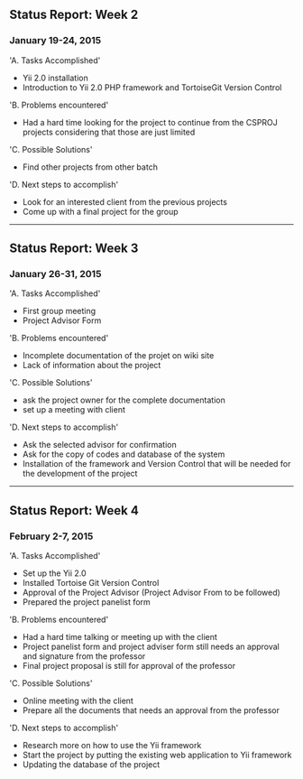 ## Status Report: Week 2 ##
### January 19-24, 2015 ###

'A. Tasks Accomplished'
- Yii 2.0 installation
- Introduction to Yii 2.0 PHP framework and TortoiseGit Version Control

'B. Problems encountered'
- Had a hard time looking for the project to continue from the CSPROJ projects considering that those are just limited

'C. Possible Solutions'
- Find other projects from other batch

'D. Next steps to accomplish'
- Look for an interested client from the previous projects
- Come up with a final project for the group


---


## Status Report: Week 3 ##
### January 26-31, 2015 ###

'A. Tasks Accomplished'
- First group meeting
- Project Advisor Form

'B. Problems encountered'
- Incomplete documentation of the projet on wiki site
- Lack of information about the project

'C. Possible Solutions'
- ask the project owner for the complete documentation
- set up a meeting with client

'D. Next steps to accomplish'
- Ask the selected advisor for confirmation
- Ask for the copy of codes and database of the system
- Installation of the framework and Version Control that will be needed for the development of the project


---


## Status Report: Week 4 ##
### February 2-7, 2015 ###

'A. Tasks Accomplished'
- Set up the Yii 2.0
- Installed Tortoise Git Version Control
- Approval of the Project Advisor (Project Advisor From to be followed)
- Prepared the project panelist form

'B. Problems encountered'
- Had a hard time talking or meeting up with the client
- Project panelist form and project adviser form still needs an approval and signature from the professor
- Final project proposal is still for approval of the professor

'C. Possible Solutions'
- Online meeting with the client
- Prepare all the documents that needs an approval from the professor

'D. Next steps to accomplish'
- Research more on how to use the Yii framework
- Start the project by putting the existing web application to Yii framework
- Updating the database of the project